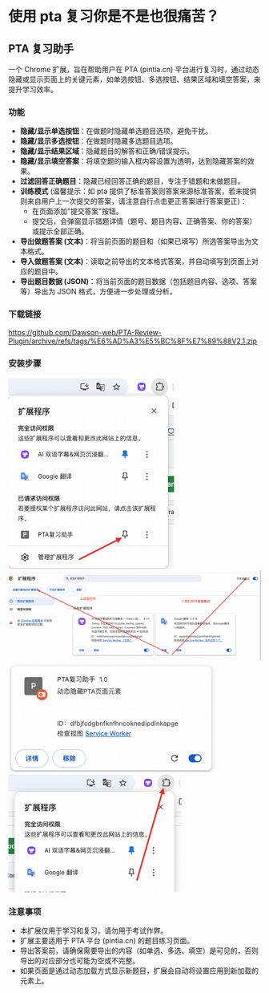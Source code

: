 # 使用 pta 复习你是不是也很痛苦？

## PTA 复习助手

一个 Chrome 扩展，旨在帮助用户在 PTA (pintia.cn) 平台进行复习时，通过动态隐藏或显示页面上的关键元素，如单选按钮、多选按钮、结果区域和填空答案，来提升学习效率。

### 功能

- **隐藏/显示单选按钮**：在做题时隐藏单选题目选项，避免干扰。
- **隐藏/显示多选按钮**：在做题时隐藏多选题目选项。
- **隐藏/显示结果区域**：隐藏题目的解答和正确/错误提示。
- **隐藏/显示填空答案**：将填空题的输入框内容设置为透明，达到隐藏答案的效果。
- **过滤回答正确题目**：隐藏已经回答正确的题目，专注于错题和未做题目。
- **训练模式** (温馨提示：如 pta 提供了标准答案则答案来源标准答案，若未提供则来自用户上一次提交的答案，请注意自行点击更正答案进行答案更正)：
  - 在页面添加"提交答案"按钮。
  - 提交后，会弹窗显示错题详情（题号、题目内容、正确答案、你的答案）或提示全部正确。
- **导出做题答案 (文本)**：将当前页面的题目和（如果已填写）所选答案导出为文本格式。
- **导入做题答案 (文本)**：读取之前导出的文本格式答案，并自动填写到页面上对应的题目中。
- **导出题目数据 (JSON)**：将当前页面的题目数据（包括题目内容、选项、答案等）导出为 JSON 格式，方便进一步处理或分析。

### 下载链接

https://github.com/Dawson-web/PTA-Review-Plugin/archive/refs/tags/%E6%AD%A3%E5%BC%8F%E7%89%88V2.1.zip

### 安装步骤

![alt text](img1.png)
![alt text](img2.png)
![alt text](img3.png)
![alt text](img4.png)

### 注意事项

- 本扩展仅用于学习和复习，请勿用于考试作弊。
- 扩展主要适用于 PTA 平台 (pintia.cn) 的题目练习页面。
- 导出答案前，请确保需要导出的内容（如单选、多选、填空）是可见的，否则导出的对应部分也可能为空或不完整。
- 如果页面是通过动态加载方式显示新题目，扩展会自动将设置应用到新加载的元素上。
